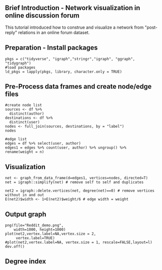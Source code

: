 Brief Introduction - Network visualization in online discussion forum
----------------
This tutorial introduced how to construe and visualize a network from "post-reply" relations in an online forum dataset.

Preparation - Install packages
----------------
<pre class="r"><code>pkgs = c("tidyverse", "igraph","stringr","igraph", "ggraph", "tidygraph")
#load packages
ld_pkgs = lapply(pkgs, library, character.only = TRUE)</code></pre>

Pre-Process data frames and create node/edge files
----------------
<pre class="r"><code>#create node list
sources <- df %>%
  distinct(author) 
destinations <- df %>%
  distinct(user) 
nodes <- full_join(sources, destinations, by = "label")
nodes

#edge list
edges = df %>% select(user, author)
edges1 = edges %>% count(user, author) %>% ungroup() %>%  rename(weight = n)</code></pre>

Visualization
----------------
<pre class="r"><code>net <- graph_from_data_frame(d=edges1, vertices=nodes, directed=T)
net = igraph::simplify(net) # remove self to self and duplicates

net2 = igraph::delete.vertices(net, degree(net)==0) # remove vertices without in and out
E(net2)$width <- 1+E(net2)$weight/6 # edge width = weight</code></pre>

Output graph
----------------
<pre class="r"><code>png(file="Reddit_demo.png",
    width=1000, height=1000)
plot(net2,vertex.label=NA,vertex.size = 2,
     vertex.label=TRUE)
#plot(net2,vertex.label=NA, vertex.size = 1, rescale=FALSE,layout=l)
dev.off()</code></pre>

Degree index
----------------

